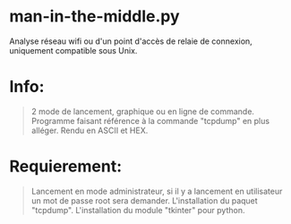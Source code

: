 # man-in-the-middle.py
Analyse réseau wifi ou d'un point d'accès de relaie de connexion, uniquement compatible sous Unix.

# Info:
> 2 mode de lancement, graphique ou en ligne de commande.
> Programme faisant référence à la commande "tcpdump" en plus alléger.
> Rendu en ASCII et HEX.

# Requierement:
> Lancement en mode administrateur, si il y a lancement en utilisateur un mot de passe root sera demander.
> L'installation du paquet "tcpdump".
> L'installation du module "tkinter" pour python.

